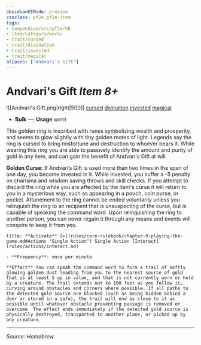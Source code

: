 ```yaml
---
obsidianUIMode: preview
cssclass: pf2e,pf2e-item
tags:
- compendium/src/pf2e/hb
- item/category/worn/
- trait/cursed
- trait/divination
- trait/invested
- trait/magical
aliases: ["Andvari's Gift"]
---
```

# Andvari's Gift *Item 8+*  
![[Andvari's Gift.png|right|500]]
[cursed](rules/traits/cursed-gmg.md "Cursed Item Trait") [divination](rules/traits/evocation.md "Divination School Trait")  [invested](rules/traits/invested.md "Invested Item Trait")  [magical](rules/traits/magical.md "Magical Item Trait")  

- **Bulk** —; **Usage** worn

This golden ring is inscribed with runes symbolizing wealth and prosperity, and seems to glow slightly with tiny golden motes of light. Legends say the ring is cursed to bring misfortune and destruction to whoever bears it. While wearing this ring you are able to passively identify the amount and purity of gold in any item, and can gain the benefit of Andvari's Gift at will.

**Golden Curse:** If Andvari’s Gift is used more than two times in the span of one day, you become invested in it. While invested, you suffer a -5 penalty on charisma and wisdom saving throws and skill checks. If you attempt to discard the ring while you are affected by the item's curse it will return to you in a mysterious way, such as appearing in a pouch, coin purse, or pocket. Attunement to the ring cannot be ended voluntarily unless you relinquish the ring to an recipient that is unsuspecting of the curse, but is capable of speaking the command word. Upon relinquishing the ring to another person, you can never regain it through any means and events will conspire to keep it from you.

```ad-embed-ability
title: **Activate** [>](rules/core-rulebook/chapter-9-playing-the-game.md#Actions "Single Action") Single Action [Interact](rules/actions/interact.md)

- **Frequency**: once per minute

**Effect** You can speak the command word to form a trail of softly glowing golden dust leading from you to the nearest source of gold that is at least 5 gp in value, and that is not currently worn or held by a creature. The trail extends out to 100 feet as you follow it, curving around obstacles and corners where possible. If all paths to the detected gold source are blocked (such as being hidden behind a door or stored in a safe), the trail will end as close to it as possible until whatever obstacle preventing passage is removed or overcome. The effect ends immediately if the detected gold source is physically destroyed, transported to another plane, or picked up by any creature.

```

---
*Source: Homebrew*